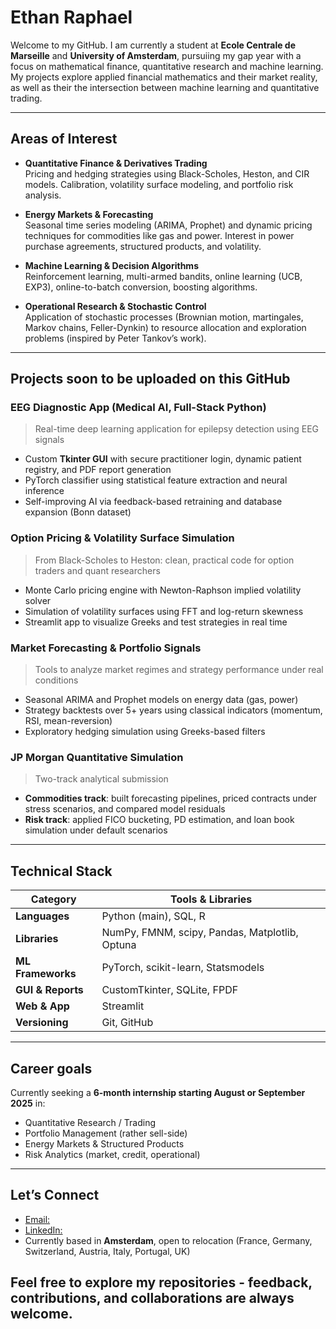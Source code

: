 # Ethan Raphael
Welcome to my GitHub. I am currently a student at **Ecole Centrale de Marseille** and **University of Amsterdam**, pursuiing my gap year with a focus on mathematical finance, quantitative research and machine learning. My projects explore applied financial mathematics and their market reality, as well as their the intersection between machine learning and quantitative trading.

---

## Areas of Interest
- **Quantitative Finance & Derivatives Trading**  
  Pricing and hedging strategies using Black-Scholes, Heston, and CIR models. Calibration, volatility surface modeling, and portfolio risk analysis.

- **Energy Markets & Forecasting**  
  Seasonal time series modeling (ARIMA, Prophet) and dynamic pricing techniques for commodities like gas and power. Interest in power purchase agreements, structured products, and volatility.

- **Machine Learning & Decision Algorithms**  
  Reinforcement learning, multi-armed bandits, online learning (UCB, EXP3), online-to-batch conversion, boosting algorithms.

- **Operational Research & Stochastic Control**  
  Application of stochastic processes (Brownian motion, martingales, Markov chains, Feller-Dynkin) to resource allocation and exploration problems (inspired by Peter Tankov’s work).

---

## Projects soon to be uploaded on this GitHub

### EEG Diagnostic App (Medical AI, Full-Stack Python)
> Real-time deep learning application for epilepsy detection using EEG signals
- Custom **Tkinter GUI** with secure practitioner login, dynamic patient registry, and PDF report generation
- PyTorch classifier using statistical feature extraction and neural inference
- Self-improving AI via feedback-based retraining and database expansion (Bonn dataset)

### Option Pricing & Volatility Surface Simulation
> From Black-Scholes to Heston: clean, practical code for option traders and quant researchers
- Monte Carlo pricing engine with Newton-Raphson implied volatility solver
- Simulation of volatility surfaces using FFT and log-return skewness
- Streamlit app to visualize Greeks and test strategies in real time

### Market Forecasting & Portfolio Signals
> Tools to analyze market regimes and strategy performance under real conditions
- Seasonal ARIMA and Prophet models on energy data (gas, power)
- Strategy backtests over 5+ years using classical indicators (momentum, RSI, mean-reversion)
- Exploratory hedging simulation using Greeks-based filters

### JP Morgan Quantitative Simulation
> Two-track analytical submission
- **Commodities track**: built forecasting pipelines, priced contracts under stress scenarios, and compared model residuals
- **Risk track**: applied FICO bucketing, PD estimation, and loan book simulation under default scenarios

---

## Technical Stack

| Category            | Tools & Libraries                                 |
|---------------------|---------------------------------------------------|
| **Languages**       | Python (main), SQL, R                             |
| **Libraries**       | NumPy, FMNM, scipy, Pandas, Matplotlib, Optuna    |
| **ML Frameworks**   | PyTorch, scikit-learn, Statsmodels                |
| **GUI & Reports**   | CustomTkinter, SQLite, FPDF                       |
| **Web & App**       | Streamlit                                         |
| **Versioning**      | Git, GitHub                                       |

---

## Career goals

Currently seeking a **6-month internship starting August or September 2025** in:
- Quantitative Research / Trading
- Portfolio Management (rather sell-side)
- Energy Markets & Structured Products
- Risk Analytics (market, credit, operational)

---

## Let’s Connect

- [Email:](mailto:ethan.raphael@centrale-med.com)
- [LinkedIn:](https://www.linkedin.com/in/ethanraphael)
- Currently based in **Amsterdam**, open to relocation (France, Germany, Switzerland, Austria, Italy, Portugal, UK)

Feel free to explore my repositories - feedback, contributions, and collaborations are always welcome.
---


